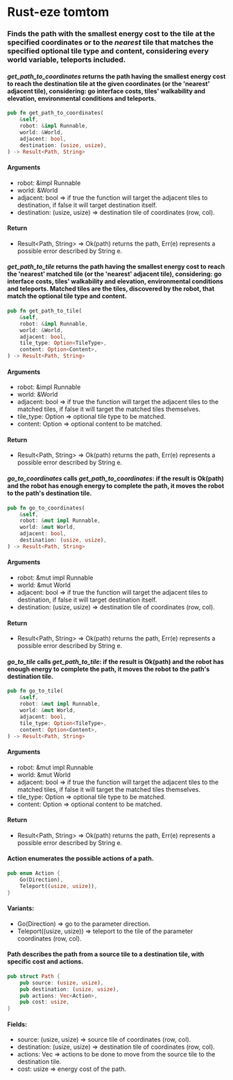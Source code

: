 # Rust-eze tomtom
### Finds the path with the smallest energy cost to the tile at the specified coordinates or to the _nearest_ tile that matches the specified optional tile type and content, considering every world variable, teleports included.

#### *get_path_to_coordinates* returns the path having the smallest energy cost to reach the destination tile at the given coordinates (or the 'nearest' adjacent tile), considering: go interface costs, tiles' walkability and elevation, environmental conditions and teleports.
```rust
pub fn get_path_to_coordinates(
    &self,
    robot: &impl Runnable,
    world: &World,
    adjacent: bool,
    destination: (usize, usize),
) -> Result<Path, String>
```
#### Arguments
- robot: &impl Runnable
- world: &World
- adjacent: bool => if true the function will target the adjacent tiles to destination, if false it will target destination itself.
- destination: (usize, usize) => destination tile of coordinates (row, col).
#### Return
- Result<Path, String> => Ok(path) returns the path, Err(e) represents a possible error described by String e.

#### *get_path_to_tile* returns the path having the smallest energy cost to reach the 'nearest' matched tile (or the 'nearest' adjacent tile), considering: go interface costs, tiles' walkability and elevation, environmental conditions and teleports. Matched tiles are the tiles, discovered by the robot, that match the optional tile type and content.
```rust
pub fn get_path_to_tile(
    &self,
    robot: &impl Runnable,
    world: &World,
    adjacent: bool,
    tile_type: Option<TileType>,
    content: Option<Content>,
) -> Result<Path, String>
```
#### Arguments
- robot: &impl Runnable
- world: &World
- adjacent: bool => if true the function will target the adjacent tiles to the matched tiles, if false it will target the matched tiles themselves.
- tile_type: Option<TileType> => optional tile type to be matched.
- content: Option<Content> => optional content to be matched.  
#### Return
- Result<Path, String> => Ok(path) returns the path, Err(e) represents a possible error described by String e.

#### *go_to_coordinates* calls *get_path_to_coordinates*: if the result is Ok(path) and the robot has enough energy to complete the path, it moves the robot to the path's destination tile.
```rust
pub fn go_to_coordinates(
    &self,
    robot: &mut impl Runnable,
    world: &mut World,
    adjacent: bool,
    destination: (usize, usize),
) -> Result<Path, String> 
```
#### Arguments
- robot: &mut impl Runnable
- world: &mut World
- adjacent: bool => if true the function will target the adjacent tiles to destination, if false it will target destination itself.
- destination: (usize, usize) => destination tile of coordinates (row, col).
#### Return
- Result<Path, String> => Ok(path) returns the path, Err(e) represents a possible error described by String e.

#### *go_to_tile* calls *get_path_to_tile*: if the result is Ok(path) and the robot has enough energy to complete the path, it moves the robot to the path's destination tile.
```rust
pub fn go_to_tile(
    &self,
    robot: &mut impl Runnable,
    world: &mut World,
    adjacent: bool,
    tile_type: Option<TileType>,
    content: Option<Content>,
) -> Result<Path, String>
```
#### Arguments
- robot: &mut impl Runnable
- world: &mut World
- adjacent: bool => if true the function will target the adjacent tiles to the matched tiles, if false it will target the matched tiles themselves.
- tile_type: Option<TileType> => optional tile type to be matched.
- content: Option<Content> => optional content to be matched.  
#### Return
- Result<Path, String> => Ok(path) returns the path, Err(e) represents a possible error described by String e.

#### Action enumerates the possible actions of a path.
```rust
pub enum Action {
    Go(Direction),
    Teleport((usize, usize)),
}
```
#### Variants:
- Go(Direction) => go to the parameter direction.
- Teleport((usize, usize)) => teleport to the tile of the parameter coordinates (row, col).

#### Path describes the path from a source tile to a destination tile, with specific cost and actions.
```rust
pub struct Path {
    pub source: (usize, usize),
    pub destination: (usize, usize),
    pub actions: Vec<Action>,
    pub cost: usize,
}
```
#### Fields:
- source: (usize, usize) => source tile of coordinates (row, col).
- destination: (usize, usize) => destination tile of coordinates (row, col).
- actions: Vec<Action> => actions to be done to move from the source tile to the destination tile.
- cost: usize => energy cost of the path.